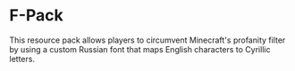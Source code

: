 # F-Pack
This resource pack allows players to circumvent Minecraft's profanity filter by using a custom Russian font that maps English characters to Cyrillic letters.
